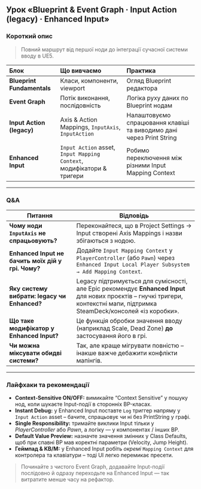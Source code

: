 ## Урок «Blueprint & Event Graph · Input Action (legacy) · Enhanced Input»

### Короткий опис
> Повний маршрут від першої ноди до інтеграції сучасної системи вводу в UE5.

| Блок | Що вивчаємо | Практика |
| :- | :- | :- |
| **Blueprint Fundamentals** | Класи, компоненти, viewport | Огляд Blueprint редактора |
| **Event Graph** | Потік виконання, послідовність | Логіка руху даних по Blueprint нодам |
| **Input Action (legacy)** | Axis & Action Mappings, `InputAxis`, `InputAction` | Налаштовуємо спрацювання клавіші та виводимо дані через Print String |
| **Enhanced Input** | `Input Action` asset, `Input Mapping Context`, модифікатори & тригери | Робимо переключення між різними Input Mapping Context |

---

### Q&A

| Питання | Відповідь |
| --- | --- |
| **Чому ноди `InputAxis` не спрацьовують?** | Переконайтеся, що в Project Settings → Input створені Axis Mappings і назви збігаються з нодою. |
| **Enhanced Input не бачить моїх дій у грі. Чому?** | Додайте `Input Mapping Context` у `PlayerController` (або `Pawn`) через `Enhanced Input Local Player Subsystem → Add Mapping Context`. |
| **Яку систему вибрати: legacy чи Enhanced?** | Legacy підтримується для сумісності, але Epic рекомендує **Enhanced Input** для нових проєктів – гнучкі тригери, контекстні мапи, підтримка SteamDeck/консолей «із коробки». |
| **Що таке модифікатор у Enhanced Input?** | Це функція обробки значення вводу (наприклад Scale, Dead Zone) **до** застосування його в грі. |
| **Чи можна міксувати обидві системи?** | Так, але краще мігрувати повністю – інакше важче дебажити конфлікти мапінгів. |

---

### Лайфхаки та рекомендації
 
- **Context-Sensitive ON/OFF:** вимикайте “Context Sensitive” у пошуку нод, коли шукаєте Input-події в сторонніх BP-класах.  
- **Instant Debug:** у Enhanced Input поставте `Log` триггер напряму у `Input Action` asset – бачите, спрацьовує чи ні без PrintString у графі.  
- **Single Responsibility:** тримайте виклики Input тільки у *PlayerController* або *Pawn*, а логіку — у компонентах / інших BP.  
- **Default Value Preview:** назначте значення змінних у Class Defaults, щоб при спавні BP мав коректні параметри (Velocity, Jump Height).  
- **Геймпад & KB/M:** у Enhanced Input робіть *окремі* `Mapping Context` для контролера та клавіатури – тоді UI легко перемикає пресети.

> Починайте з чистого Event Graph, додавайте Input-події послідовно й одразу переходьте на Enhanced Input — так витратите менше часу на рефактор.
